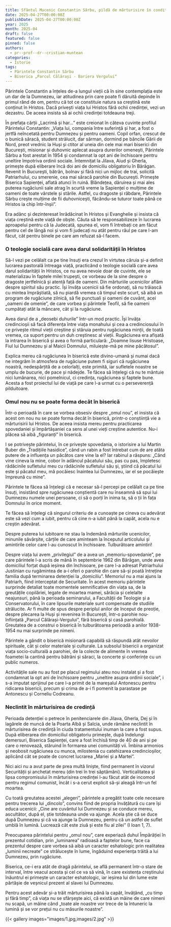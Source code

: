 ```yaml
---
title: Sfântul Mucenic Constantin Sârbu, pildă de mărturisire în condiții vitrege ale vieții
date: 2025-04-27T00:00:00Z
publishDate: 2025-04-27T00:00:00Z
year: 2025
month: 2025-04
draft: false
featured: false
pinned: false
authors:
  - pr--prof--dr--cristian-muntean 
categories:
  - Istorie
tags:
  - Părintele Constantin Sârbu
  - Biserica „Parcul Călărași - Bariera Vergului“
---
```

Părintele Constantin a înțeles de-a lungul vieții că în sine contemplația este un dar de la Dumnezeu, iar atitudinea prin care poate fi dăruită depinde în primul rând de om, pentru că tot ce constituie natura sa creștină este conținut în Hristos. Dacă privești viața lui Hristos fără ochii credinței, vezi un dezastru. De aceea insista să ai ochii credinței totdeauna treji.

În prefața cărții „Lacrimă și har…” este creionat în câteva cuvinte profilul Părintelui Constantin: „Viața lui, compania între suferință și har, a fost o jertfă neîncetată pentru Dumnezeu și pentru oameni. Copil orfan, crescut de o bunică săracă, student strălucit, dar sărman, dormind pe băncile Gării de Nord, preot vrednic la Huși și ctitor al uneia din cele mai mari biserici din București, misionar și duhovnic aplecat asupra durerilor omenești, Părintele Sârbu a fost arestat în 1954 și condamnat la opt ani de închisoare pentru uneltire împotriva ordinii sociale. Întemnițat la Jilava, Aiud și Gherla, primește după eliberare încă doi ani de domiciliu obligatoriu în Bărăgan. Revenit în București, bătrân, bolnav și fără nici un mijloc de trai, solicită Patriarhului, cu smerenie, cea mai săracă parohie din București. Primește Biserica Sapienței, aflată atunci în ruină. Blândețea, dăruirea și mai ales puterea rugăciunii sale atrag în scurtă vreme la Sapienței o mulțime de oameni de toate vârstele și stările. Astfel, cu dragoste și răbdare, Părintele Sârbu crește mulțime de fii duhovnicești, făcându-se tuturor toate până ce Hristos ia chip într-înșii”.

Era adânc și dezinteresat înrădăcinat în Hristos și Evanghelie și insista că viața creștină este viață de obște. Căuta să te responsabilizeze în lucrarea aproapelui pentru că la Judecată, spunea el, vom fi întrebați ce am făcut pentru cel de lângă noi și vom fi judecați nu atât pentru răul pe care l-am făcut, cât pentru binele pe care am refuzat să-l facem.

### O teologie socială care avea darul solidarității în Hristos

Să-l vezi pe celălalt ca pe tine însuți era crezul în virtutea căruia și-a definit lucrarea pastorală întreaga viață, practicând o teologie socială care avea darul solidarității în Hristos, ce nu avea nevoie doar de cuvinte, ele se materializau în faptele milei trupești, ce vorbeau de la sine despre o dragoste jertfelnică și atentă față de oameni. Din mărturiile ucenicilor aflăm despre spiritul său practic. Își învăța ucenicii să fie ordonați, să nu trăiască cu mintea împrăștiată, să nu piardă vremea că timpul este scurt, să aibă un program de rugăciune zilnică, să fie punctuali și oameni de cuvânt, acei „oameni de omenie”, de care vorbea și părintele Teofil, să fie oameni cumpătați atât la mâncare, cât și la rugăciune.

Avea darul de a „deosebi duhurile” într-un mod practic. Își învăța credincioșii să facă diferența între viața monahului și cea a credinciosului în ce privește ritmul vieții creștine și stăruia pentru rugăciunea minții, de toată vremea, ca suport pentru un duh creștinesc al vieții. Rugăciunea era afișată la intrarea în biserică și avea o formă particulară: „Doamne Iisuse Hristoase, Fiul lui Dumnezeu și al Maicii Domnului, miluiește-mă pe mine păcătosul”.

Explica mereu că rugăciunea în biserică este divino-umană și numai dacă ne integrăm în atmosfera de rugăciune putem fi siguri că rugăciunea noastră, nedespărțită de a celorlalți, este primită, iar sufletele noastre se umplu de bucurie, de pace și nădejde. Te făcea să înțelegi că nu te mântuie nici lumânarea, nici pomelnicul, ci credința, rugăciunea și faptele bune. Acesta a fost proiectul lui de viață pe care l-a urmat cu o perseverență pilduitoare.

### Omul nou nu se poate forma decât în biserică

Într-o perioadă în care se vorbea obsesiv despre „omul nou”, el insista că acest om nou nu se poate forma decât în biserică, printr-o conștiință vie a mărturisirii lui Hristos. De aceea insista mereu pentru practicarea spovedaniei și împărtășaniei ca sens al unei vieți creștine autentice. Nu-i plăcea să aibă „figuranți” în biserică.

I se potrivește părintelui, în ce privește spovedania, o istorisire a lui Martin Buber din „Tradițiile hasidice”, când un rabin a fost întrebat cum de are atâta putere de a influența un păcătos care vine la el? Iar rabinul a răspuns: „Când vine cineva la mine, cobor în adâncul păcatului său, pas cu pas, împletesc rădăcinile sufletului meu cu rădăcinile sufletului său și, știind că păcatul lui este și păcatul meu, mă pocăiesc înaintea lui Dumnezeu, iar el se pocăiește împreună cu mine”.

Părintele te făcea să înțelegi că e necesar să-l percepi pe celălalt ca pe tine însuți, insistând spre rugăciunea conștientă care nu înseamnă să spui lui Dumnezeu numele unei persoane, ci să o porți în inima ta, să o ții în fața Domnului în orice moment.

Te făcea să înțelegi că singurul criteriu de a cunoaște pe cineva cu adevărat este să vezi cum a iubit, pentru că cine n-a iubit până la capăt, acela nu e creștin adevărat.

Despre puterea lui iubitoare ne stau la îndemână mărturiile ucenicilor, minunile săvârșite, cărțile de care aminteam la începutul articolului și amintirile celor care l-au cunoscut în închisoare. Tulburătoare amintiri!

Despre viața lui avem „privilegiul” de a avea un „memoriu-spovedanie”, pe care părintele l-a scris de mână în septembrie 1962 din Bărăgan, unde avea domiciliul forțat după ieșirea din închisoare, pe care l-a adresat Patriarhului Justinian cu rugămintea de a-i oferi o parohie din care să-și poată întreține familia după terminarea detenției la „domiciliu”. Memoriul nu a mai ajuns la Patriarh, fiind interceptat de Securitate. În acest memoriu părintele surprinde detaliat toate momentele semnificative din viața sa, de la greutățile copilăriei, legate de moartea mamei, sărăcia și celelalte neajunsuri, până la perioada seminarului, a Facultății de Teologie și a Conservatorului, în care lipsurile materiale sunt compensate de studiile strălucite. Ar fi multe de spus despre periplul anilor de început de preoție, despre plecarea la Huși și revenirea în București, într-o parohie nou-înființată „Parcul Călărași-Vergului”, fără biserică și casă parohială. Greutatea de a construi o biserică în tulburătoarea perioadă a anilor 1938-1954 nu mai surprinde pe nimeni.

Părintele a gândit o biserică misionară capabilă să răspundă atât nevoilor spirituale, cât și celor materiale și culturale. La subsolul bisericii a organizat viața socio-culturală a parohiei, de la colecte de alimente în vremea foametei la cantină pentru bătrâni și săraci, la concerte și conferințe cu un public numeros.

Activitățile sale nu au fost pe placul regimului ateu nou instalat și a fost condamnat la opt ani de închisoare pentru „uneltire asupra ordinii sociale”, i s-a imputat sprijinul pe care l-a primit de la mareșalul Antonescu pentru ridicarea bisericii, precum și crima de a-i fi pomenit la parastase pe Antonescu și Corneliu Codreanu.

### Neclintit în mărturisirea de credință

Perioada detenției o petrece în penitenciarele din Jilava, Gherla, Dej și în lagărele de muncă de la Poarta Albă și Salcia, unde rămâne neclintit în mărturisirea de credință în ciuda tratamentului inuman la care a fost supus. După eliberarea din domiciliul obligatoriu primește, după îndelungi demersuri, Biserica Sapienței, care a fost închisă timp de 40 de ani și pe care o renovează, stăruind în formarea unei comunități vii. Îmbina armonios și neobosit rugăciunea cu munca, milostenia cu catehizarea credincioșilor, aplicând cât se poate de concret lucrarea „Mariei și a Martei”.

Nici aici nu a avut parte de prea multă liniște, fiind permanent în vizorul Securității și anchetat mereu (din trei în trei săptămâni). Verticalitatea și lipsa compromisului în mărturisirea credinței l-au făcut atât de incomod pentru regimul comunist, încât i s-a cerut explicit să-și aleagă într-un fel moartea.

Cu toată greutatea acestei „alegeri”, părintele a pregătit toate cele necesare pentru trecerea lui „dincolo”, convins fiind de propria învățătură cu care își educa ucenicii: „Cine are cuvântul lui Dumnezeu și se conduce mereu, ascultător, după el, știe totdeauna unde va ajunge. Acela știe că se duce după Dumnezeu și că va ajunge la Dumnezeu, pentru că un astfel de suflet umblă în lumină. Lucrează cât este ziuă și este fiu al zilei” (I Ioan 1, 7).

Preocuparea părintelui pentru „omul nou”, care experiază duhul Împărăției în prezentul cotidian, prin „luminarea” radioasă a faptelor bune, face ca prezentul despre care vorbea să aibă un caracter eshatologic prin realitatea „luminii necreate” ce strălucește în lume, îngăduind experiența trăită a lui Dumnezeu, prin rugăciune.

Biserica, ce-i era atât de dragă părintelui, se află permanent într-o stare de interval, între veacul acesta și cel ce va să vină, în care existența creștinului înăuntrul ei primește un caracter eshatologic, iar ieșirea lui din lume este părtășie de veșnicul prezent al slavei lui Dumnezeu.

Pentru acest adevăr și-a trăit mărturisirea până la capăt, învățând, „cu timp și fără timp”, că viața nu se sfârșește aici, că există un mâine de care nimeni nu scapă, un mâine când „toate ale noastre vor trece de la întuneric la lumină și se vor prețui nu cu măsurile noastre”.

{{< gallery images="images/1.jpg,images/2.jpg" >}}